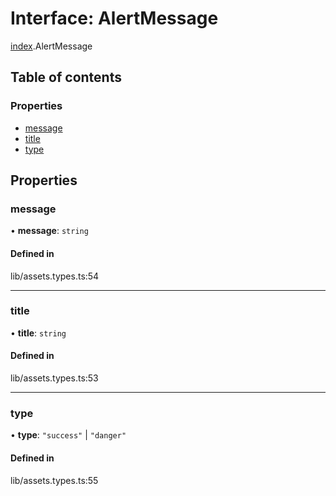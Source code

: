 # Interface: AlertMessage

[index](../wiki/index).AlertMessage

## Table of contents

### Properties

- [message](../wiki/index.AlertMessage#message)
- [title](../wiki/index.AlertMessage#title)
- [type](../wiki/index.AlertMessage#type)

## Properties

### message

• **message**: `string`

#### Defined in

lib/assets.types.ts:54

___

### title

• **title**: `string`

#### Defined in

lib/assets.types.ts:53

___

### type

• **type**: ``"success"`` \| ``"danger"``

#### Defined in

lib/assets.types.ts:55

